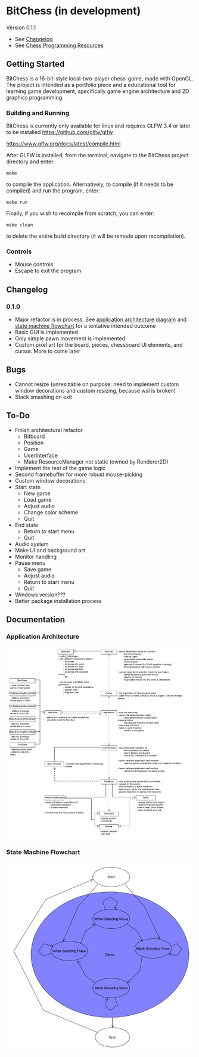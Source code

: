 # BitChess (in development)
Version 0.1.1
- See [Changelog](#changelog)
- See [Chess Programming Resources](https://github.com/chopndolphy/BitChess/blob/refactor/doc/Resources.md "Essential information for understand the BitChess source code")
## Getting Started
BitChess is a 16-bit-style local-two-player chess-game, made with OpenGL. The project is intended as a portfolio piece and a educational tool for learning game development, specifically game engine architecture and 2D graphics programming.
### Building and Running
BitChess is currently only available for linux and requires GLFW 3.4 or later to be installed
<https://github.com/glfw/glfw>

<https://www.glfw.org/docs/latest/compile.html>

After GLFW is installed, from the terminal, navigate to the BitChess project directory and enter:
```
make
```
to compile the application.
Alternatively, to compile (if it needs to be compiled) and run the program, enter:
```
make run
```
Finally, if you wish to recompile from scratch, you can enter:
```
make clean
```
to delete the entire build directory (it will be remade upon recompilation).
### Controls
- Mouse controls
- Escape to exit the program
## <a name="changelog"></a> Changelog
### 0.1.0
- Major refactor is in process. See [application architecture diagram](#apparch) and [state machine flowchart](#stateflo) for a tentative intended outcome
- Basic GUI is implemented
- Only simple pawn movement is implemented
- Custom pixel art for the board, pieces, chessboard UI elements, and cursor. More to come later
## Bugs
- Cannot resize (unresizable on purpose: need to implement custom window decorations and custom resizing, because wsl is broken)
- Stack smashing on exit
## To-Do
- Finish architectural refactor
    - Bitboard
    - Position
    - Game
    - UserInterface
    - Make ResourceManager not static (owned by Renderer2D)
- Implement the rest of the game logic
- Second framebuffer for more robust mouse-picking
- Custom window decorations
- Start state
    - New game
    - Load game
    - Adjust audio
    - Change color scheme
    - Quit
- End state
    - Return to start menu
    - Quit
- Audio system
- Make UI and background art
- Monitor handling
- Pause menu
    - Save game
    - Adjust audio
    - Return to start menu
    - Quit
- Windows version???
- Better package installation process
## Documentation
### <a name="apparch"></a> Application Architecture
![image](doc/application_architecture.png)
### <a name="stateflow"></a> State Machine Flowchart
![image](doc/state_machine_flowchart.png)